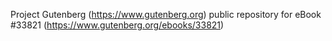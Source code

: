 Project Gutenberg (https://www.gutenberg.org) public repository for eBook #33821 (https://www.gutenberg.org/ebooks/33821)
